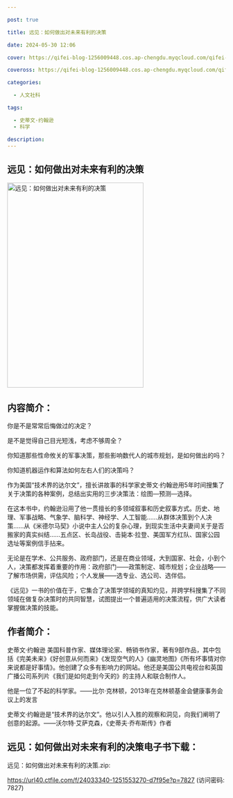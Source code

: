 ```yaml
---

post: true

title: 远见：如何做出对未来有利的决策

date: 2024-05-30 12:06

cover: https://qifei-blog-1256009448.cos.ap-chengdu.myqcloud.com/qifei-blog/s33510227.jpg

coveross: https://qifei-blog-1256009448.cos.ap-chengdu.myqcloud.com/qifei-blog/s33510227.jpg

categories:

  - 人文社科

tags:

  - 史蒂文·约翰逊
  - 科学

description:
---
```


## 远见：如何做出对未来有利的决策

<img alt="远见：如何做出对未来有利的决策" class="aligncenter loading" data-was-processed="true" decoding="async" fetchpriority="high" height="471" src="https://qifei-blog-1256009448.cos.ap-chengdu.myqcloud.com/qifei-blog/s33510227.jpg" style="cursor: zoom-in;" width="314"/>

## 内容简介：

你是不是常常后悔做过的决定？

是不是觉得自己目光短浅，考虑不够周全？

你知道那些性命攸关的军事决策，那些影响数代人的城市规划，是如何做出的吗？

你知道机器运作和算法如何左右人们的决策吗？

作为美国“技术界的达尔文”，擅长讲故事的科学家史蒂文·约翰逊用5年时间搜集了关于决策的各种案例，总结出实用的三步决策法：绘图—预测—选择。

在这本书中，约翰逊沿用了他一贯擅长的多领域叙事和历史叙事方式。历史、地理、军事战略、气象学、脑科学、神经学、人工智能……从群体决策到个人决策……从《米德尔马契》小说中主人公的复杂心理，到现实生活中夫妻间关于是否搬家的真实纠结……五点区、长岛战役、击毙本·拉登、美国军方红队、国家公园选址等案例信手拈来。

无论是在学术、公共服务、政府部门，还是在商业领域，大到国家、社会，小到个人，决策都发挥着重要的作用：政府部门——政策制定、城市规划；企业战略——了解市场供需，评估风险；个人发展——选专业、选公司、选伴侣。

《远见》一书的价值在于，它集合了决策学领域的真知灼见，并跨学科搜集了不同领域在做复杂决策时的共同智慧，试图提出一个普遍适用的决策流程，供广大读者掌握做决策的技能。

## 作者简介：

史蒂文·约翰逊 美国科普作家、媒体理论家、畅销书作家，著有9部作品，其中包括《完美未来》《好创意从何而来》《发现空气的人》《幽灵地图》《所有坏事情对你来说都是好事情》。他创建了众多有影响力的网站。他还是美国公共电视台和英国广播公司系列片《我们是如何走到今天的》的主持人和联合制作人。

他是一位了不起的科学家。——比尔·克林顿，2013年在克林顿基金会健康事务会议上的发言

史蒂文·约翰逊是“技术界的达尔文”。他以引人入胜的观察和洞见，向我们阐明了创意的起源。——沃尔特·艾萨克森，《史蒂夫·乔布斯传》作者

## 远见：如何做出对未来有利的决策电子书下载：

远见：如何做出对未来有利的决策.zip: 

https://url40.ctfile.com/f/24033340-1251553270-d7f95e?p=7827 (访问密码: 7827)
